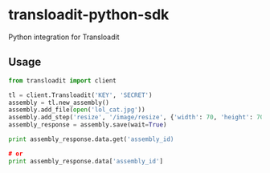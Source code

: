 # transloadit-python-sdk
Python integration for Transloadit

## Usage

```python
from transloadit import client

tl = client.Transloadit('KEY', 'SECRET')
assembly = tl.new_assembly()
assembly.add_file(open('lol_cat.jpg'))
assembly.add_step('resize', '/image/resize', {'width': 70, 'height': 70})
assembly_response = assembly.save(wait=True)

print assembly_response.data.get('assembly_id)

# or
print assembly_response.data['assembly_id']
```